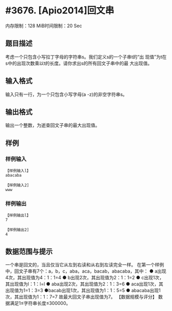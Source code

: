 # #3676. [Apio2014]回文串 

内存限制：128 MiB时间限制：20 Sec

## 题目描述

考虑一个只包含小写拉丁字母的字符串s。我们定义s的一个子串t的&ldquo;出 
现值&rdquo;为t在s中的出现次数乘以t的长度。请你求出s的所有回文子串中的最 
大出现值。 

## 输入格式

输入只有一行，为一个只包含小写字母(a -z)的非空字符串s。 

## 输出格式

输出一个整数，为逝查回文子串的最大出现值。 

## 样例

### 样例输入

    
    【样例输入l】 
    abacaba 
    
    【样例输入2] 
    www 
    
    
    

### 样例输出

    
    【样例输出l】 
    7 
    
    【样例输出2] 
    4 
    
    

## 数据范围与提示


一个串是回文的，当且仅当它从左到右读和从右到左读完全一样。 
在第一个样例中，回文子串有7个：a，b，c，aba，aca，bacab，abacaba，其中： 
● a出现4次，其出现值为4：1：1=4 
● b出现2次，其出现值为2：1：1=2 
● c出现1次，其出现值为l：1：l=l 
● aba出现2次，其出现值为2：1：3=6 
● aca出现1次，其出现值为1=1：3=3 
●bacab出现1次，其出现值为1：1：5=5 
● abacaba出现1次，其出现值为1：1：7=7 
故最大回文子串出现值为7。 
【数据规模与评分】 
数据满足1&le;字符串长度&le;300000。
